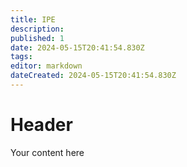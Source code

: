 ```yaml
---
title: IPE
description: 
published: 1
date: 2024-05-15T20:41:54.830Z
tags: 
editor: markdown
dateCreated: 2024-05-15T20:41:54.830Z
---
```


# Header
Your content here